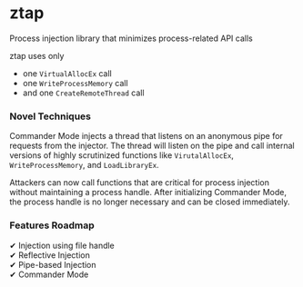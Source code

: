 # ztap
Process injection library that minimizes process-related API calls

ztap uses only
* one `VirtualAllocEx` call
* one `WriteProcessMemory` call
* and one `CreateRemoteThread` call

### Novel Techniques
Commander Mode injects a thread that listens on an anonymous pipe for requests from the injector. The thread will listen on the pipe and call internal versions of highly scrutinized functions like `VirutalAllocEx`, `WriteProcessMemory`, and `LoadLibraryEx`. 

Attackers can now call functions that are critical for process injection without maintaining a process handle. After initializing Commander Mode, the process handle is no longer necessary and can be closed immediately. 

### Features Roadmap
✔ Injection using file handle\
✔ Reflective Injection\
✔ Pipe-based Injection\
✔ Commander Mode
